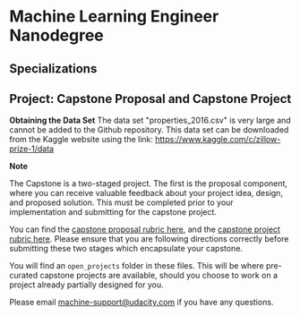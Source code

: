 # Machine Learning Engineer Nanodegree
## Specializations
## Project: Capstone Proposal and Capstone Project

**Obtaining the Data Set**
The data set "properties_2016.csv" is very large and cannot be added to the Github repository. This data set can be downloaded from the Kaggle website using the link:
https://www.kaggle.com/c/zillow-prize-1/data

**Note**

The Capstone is a two-staged project. The first is the proposal component, where you can receive valuable feedback about your project idea, design, and proposed solution. This must be completed prior to your implementation and submitting for the capstone project. 

You can find the [capstone proposal rubric here](https://review.udacity.com/#!/rubrics/410/view), and the [capstone project rubric here](https://review.udacity.com/#!/rubrics/108/view). Please ensure that you are following directions correctly before submitting these two stages which encapsulate your capstone.

You will find an `open_projects` folder in these files. This will be where pre-curated capstone projects are available, should you choose to work on a project already partially designed for you. 

Please email [machine-support@udacity.com](mailto:machine-support@udacity.com) if you have any questions.


